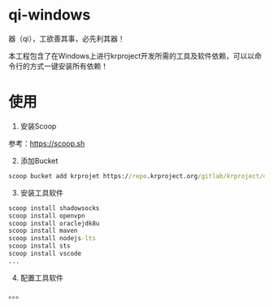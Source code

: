 # qi-windows

器（qi），工欲善其事，必先利其器！  

本工程包含了在Windows上进行krproject开发所需的工具及软件依赖，可以以命令行的方式一键安装所有依赖！

# 使用

1. 安装Scoop  

参考：https://scoop.sh

2. 添加Bucket

```cmd
scoop bucket add krprojet https://repo.krproject.org/gitlab/krproject/qi-windows.git
```

3. 安装工具软件

```cmd
scoop install shadowsocks
scoop install openvpn
scoop install oraclejdk8u
scoop install maven
scoop install nodejs-lts
scoop install sts
scoop install vscode
...
```

4. 配置工具软件

。。。


